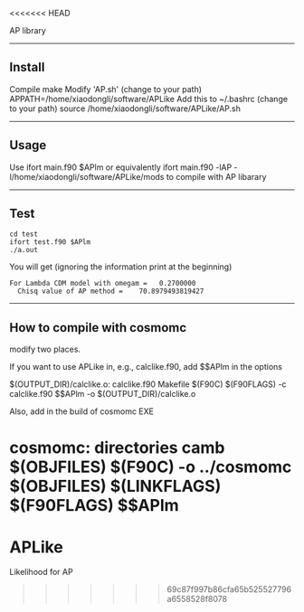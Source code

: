 <<<<<<< HEAD

AP library

-----------------
Install
-----------------

Compile 
	make
Modify 'AP.sh' (change to your path)
	APPATH=/home/xiaodongli/software/APLike
Add this to ~/.bashrc (change to your path)
	source /home/xiaodongli/software/APLike/AP.sh


-----------------
Usage
-----------------

Use 
	ifort main.f90 $APlm 
or equivalently
	ifort main.f90 -lAP -I/home/xiaodongli/software/APLike/mods
to compile with AP libarary

-----------------
Test
-----------------

	cd test
	ifort test.f90 $APlm
	./a.out

You will get (ignoring the information print at the beginning)

 	For Lambda CDM model with omegam =   0.2700000    
	  Chisq value of AP method =    70.8979493819427
	
-----------------
How to compile with cosmomc
-----------------

modify two places.

If you want to use APLike in, e.g., calclike.f90, add $$APlm in the options

$(OUTPUT_DIR)/calclike.o: calclike.f90 Makefile
        $(F90C) $(F90FLAGS) -c calclike.f90 $$APlm -o $(OUTPUT_DIR)/calclike.o


Also, add in the build of cosmomc EXE

cosmomc: directories camb $(OBJFILES)
        $(F90C) -o ../cosmomc $(OBJFILES) $(LINKFLAGS) $(F90FLAGS)  $$APlm
=======
# APLike
Likelihood for AP
>>>>>>> 69c87f997b86cfa65b525527796a6558528f8078

